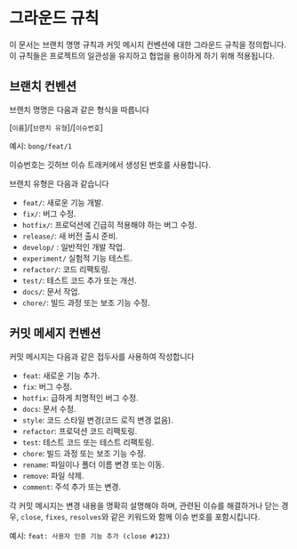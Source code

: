 # 그라운드 규칙

이 문서는 브랜치 명명 규칙과 커밋 메시지 컨벤션에 대한 그라운드 규칙을 정의합니다. 이 규칙들은 프로젝트의 일관성을 유지하고 협업을 용이하게 하기 위해 적용됩니다.

## 브랜치 컨벤션

브랜치 명명은 다음과 같은 형식을 따릅니다

[`이름`]/[`브랜치 유형`]/[`이슈번호`]

예시: `bong/feat/1`

이슈번호는 깃허브 이슈 트래커에서 생성된 번호를 사용합니다.

브랜치 유형은 다음과 같습니다

- `feat/`: 새로운 기능 개발.
- `fix/`: 버그 수정.
- `hotfix/`: 프로덕션에 긴급히 적용해야 하는 버그 수정.
- `release/`: 새 버전 출시 준비.
- `develop/` : 일반적인 개발 작업.
- `experiment/` 실험적 기능 테스트.
- `refactor/`: 코드 리팩토링.
- `test/`: 테스트 코드 추가 또는 개선.
- `docs/`: 문서 작업.
- `chore/`: 빌드 과정 또는 보조 기능 수정.

## 커밋 메세지 컨벤션

커밋 메시지는 다음과 같은 접두사를 사용하여 작성합니다

- `feat`: 새로운 기능 추가.
- `fix`: 버그 수정.
- `hotfix`: 급하게 치명적인 버그 수정.
- `docs`: 문서 수정.
- `style`: 코드 스타일 변경(코드 로직 변경 없음).
- `refactor`: 프로덕션 코드 리팩토링.
- `test`: 테스트 코드 또는 테스트 리팩토링.
- `chore`: 빌드 과정 또는 보조 기능 수정.
- `rename`: 파일이나 폴더 이름 변경 또는 이동.
- `remove`: 파일 삭제.
- `comment`: 주석 추가 또는 변경.

각 커밋 메시지는 변경 내용을 명확히 설명해야 하며, 관련된 이슈를 해결하거나 닫는 경우, `close`, `fixes`, `resolves`와 같은 키워드와 함께 이슈 번호를 포함시킵니다.

예시: `feat: 사용자 인증 기능 추가 (close #123)`
